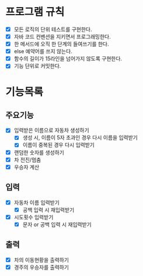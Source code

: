 # 프로그램 규칙
- [X] 모든 로직의 단위 테스트를 구현한다.
- [X] 자바 코드 컨벤션을 지키면서 프로그래밍한다.
- [X] 한 메서드에 오직 한 단계의 들여쓰기를 한다.
- [X] else 예약어를 쓰지 않는다.
- [X] 함수의 길이가 15라인을 넘어가지 않도록 구현한다.
- [X] 기능 단위로 커밋한다.

# 기능목록
## 주요기능
- [X] 입력받은 이름으로 자동차 생성하기
  - [X] 생성 시, 이름이 5자 초과인 경우 다시 이름을 입력받기
  - [X] 이름이 중복된 경우 다시 입력받기
- [X] 랜덤한 숫자를 생성하기
- [x] 차 전진/멈춤
- [x] 우승자 계산

## 입력
- [X] 자동차 이름 입력받기
  - [x] 공백 입력 시 재입력받기
- [x] 시도횟수 입력받기
  - [x] 문자 or 공백 입력 시 재입력받기 

## 출력
- [x] 차의 이동현황을 출력하기
- [x] 경주의 우승자를 출력하기